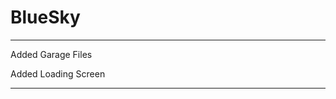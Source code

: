 # BlueSky
------------------------------------------------------------------------------------------------------------------------------------------


Added Garage Files


Added Loading Screen


------------------------------------------------------------------------------------------------------------------------------------------

